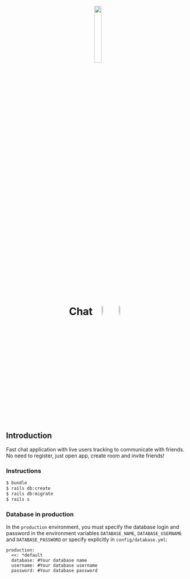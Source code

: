 <p align="center">
  <img src="https://i.imgur.com/RwMTIdx.png" style="image-rendering: pixelated;" "alt="logo" width="20%"/>
</p>
<h1 align="center">
  Chat
  <img src="https://img.shields.io/badge/Ruby-3.1.2-brightgreen" style="image-rendering: pixelated;" "alt="logo" width="8%"/>
  <img src="https://img.shields.io/badge/Rails-7.0.4-blue" style="image-rendering: pixelated;" "alt="logo" width="8%"/>
</h1>

## Introduction

Fast chat application with live users tracking to communicate with friends. No need to register, just open app, create room and invite friends!

### Instructions


```bash
$ bundle
$ rails db:create
$ rails db:migrate
$ rails s
```

### Database in production
In the `production` environment, you must specify the database login and password in the environment variables `DATABASE_NAME`, `DATABASE_USERNAME` and `DATABASE_PASSWORD` or specify explicitly in `config/database.yml`:

```
production:
  <<: *default
  database: #Your database name
  username: #Your database username
  password: #Your database password
```

